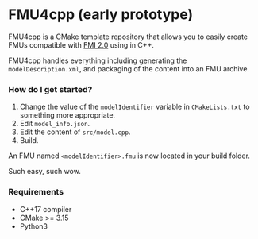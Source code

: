 # FMU4cpp (early prototype)

FMU4cpp is a CMake template repository that allows you to easily create FMUs compatible with [FMI 2.0](https://fmi-standard.org/downloads/)
using in C++.

FMU4cpp handles everything including generating the `modelDescription.xml`, 
and packaging of the content into an FMU archive.

### How do I get started?

1. Change the value of the `modelIdentifier` variable in `CMakeLists.txt` to something more appropriate.
2. Edit `model_info.json`.
3. Edit the content of `src/model.cpp`.
4. Build.

An FMU named `<modelIdentifier>.fmu` is now located in your build folder.

Such easy, such wow.

### Requirements
* C++17 compiler
* CMake >= 3.15
* Python3
